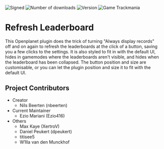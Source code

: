 ![Signed](https://img.shields.io/badge/Signed-Yes-00AA00)
![Number of downloads](https://img.shields.io/badge/dynamic/json?query=downloads&url=https%3A%2F%2Fopenplanet.dev%2Fapi%2Fplugin%2F229&label=Downloads&color=purple)
![Version](https://img.shields.io/badge/dynamic/json?query=version&url=https%3A%2F%2Fopenplanet.dev%2Fapi%2Fplugin%2F229&label=Version&color=red)
![Game Trackmania](https://img.shields.io/badge/Game-Trackmania-blue)

# Refresh Leaderboard

This Openplanet plugin does the trick of turning "Always display records" off and on again to refresh the leaderboards at the click of a button, saving you a few clicks to the settings. It is also styled to fit in with the default UI, hides in gamemodes where the leaderboards aren't visible, and hides when the leaderboard has been collapsed. The button position and size are customisable, or you can let the plugin position and size it to fit with the default UI.

## Project Contributors

- Creator
    - Nils Beerten (nbeerten)
- Current Maintainer
    - Ezio Mariani (Ezio416)
- Others
    - Max Kaye (XertroV)
    - Daniel Peukert (dpeukert)
    - titisee5
    - W1lla van den Munckhof
